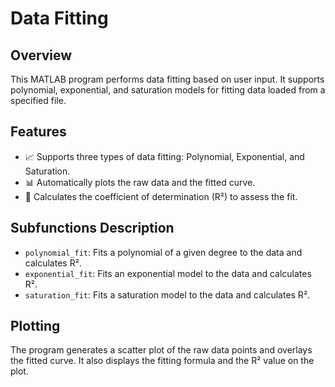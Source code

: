 # Data Fitting

## Overview
This MATLAB program performs data fitting based on user input. It supports polynomial, exponential, and saturation models for fitting data loaded from a specified file.

## Features
- 📈 Supports three types of data fitting: Polynomial, Exponential, and Saturation.
- 📊 Automatically plots the raw data and the fitted curve.
- 🧮 Calculates the coefficient of determination (R²) to assess the fit.

## Subfunctions Description
- `polynomial_fit`: Fits a polynomial of a given degree to the data and calculates R².
- `exponential_fit`: Fits an exponential model to the data and calculates R².
- `saturation_fit`: Fits a saturation model to the data and calculates R².

## Plotting
The program generates a scatter plot of the raw data points and overlays the fitted curve. It also displays the fitting formula and the R² value on the plot.

